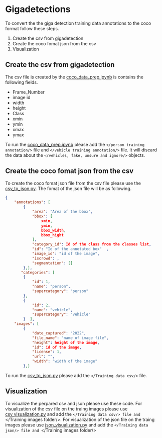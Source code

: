 # Gigadetections
To convert the the giga detection training data annotations to the coco format follow these steps.
1. Create the csv from gigadetection  
2. Create the coco fomat json from the csv 
3. Visualization

## Create the csv from gigadetection 
The csv file is created by the [coco_data_prep.ipynb](./Train-annotations-to-coco/coco_data_prep.ipynb) is contains the following fields.

*   Frame_Number	
*   image id	
*   width	
*   height	
*   Class	
*   xmin
*   ymin
*   xmax
*   ymax

To run the [coco_data_prep.ipynb](./Train-annotations-to-coco/coco_data_prep.ipynb) please add the `</person training annotation/>` file and `</vehicle training annotation/>` file. It will discard the data about the `</vehicles, fake, unsure and ignore/>` objects.

## Create the coco fomat json from the csv 
To create the coco fomat json file from the csv file please use the [csv_to_json.py](./Train-annotations-to-coco/csv_to_json.py). The fomat of the json file will be as following.

```json
{
    "annotations": [
        {
            "area": "Area of the bbox",
            "bbox": [
                xmin,
                ymin,
                bbox_width,
                bbox_hight
            ],
            "category_id": Id of the class from the classes list,
            "id": "Id of the annotated box"  ,
            "image_id": "id of the image",
            "iscrowd": ,
            "segmentation": []
        },],
       "categories": [
        {
            "id": 1,
            "name": "person",
            "supercategory": "person"
        },
        {
            "id": 2,
            "name": "vehicle",
            "supercategory": "vehicle"
        }  ], 
    "images": [
        {
            "date_captured": "2022",
            "file_name": "name of image file",
            "height": height of the image,
            "id": id of the image,
            "license": 1,
            "url": "",
            "width": "width of the image"
        },]
```

To run the [csv_to_json.py](./Train-annotations-to-coco/csv_to_json.py) please add the `</Training data csv/>` file.

## Visualization
To visualize the perpared csv and json please use these code.
For visualization of the csv file on the traing images please use [csv_visualization.py](./Train-annotations-to-coco/csv_visualization.py) and add the `</Training data csv/> file and `</Training images folder/>.
For visualization of the json file on the traing images please use [json_visualization.py](./Train-annotations-to-coco/json_visualization.py) and add the `</Training data json/> file and `</Training images folder/>


